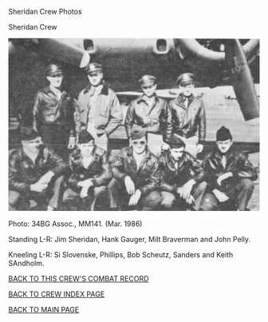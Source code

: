 
Sheridan Crew Photos






 




Sheridan Crew  
  

![](Sheridan.jpg)  

Photo: 34BG Assoc., MM141. (Mar. 1986\)  

Standing L-R: Jim Sheridan, Hank Gauger, Milt Braverman and John Pelly.  

Kneeling L-R: Si Slovenske, Phillips, Bob Scheutz, Sanders and Keith SAndholm.  

  

[BACK TO THIS CREW'S COMBAT RECORD](ValorToVictory/crews/Sheridan.md)  

[BACK TO CREW INDEX PAGE](ValorToVictory/000crews.md)  

[BACK TO MAIN PAGE](ValorToVictory/index.html)


